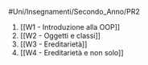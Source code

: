 #Uni/Insegnamenti/Secondo_Anno/PR2
1. [[W1 - Introduzione alla OOP]]
2. [[W2 - Oggetti e classi]]
3. [[W3 - Ereditarietà]]
4. [[W4 - Ereditarietà e non solo]]